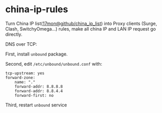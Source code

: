 # china-ip-rules

Turn China IP list([17mon@github/china_ip_list](https://github.com/17mon/china_ip_list)) into Proxy clients (Surge, Clash, SwitchyOmega...) rules, make all china IP and LAN IP request go directly.

DNS over TCP:

First, install `unbound` package.

Second, edit `/etc/unbound/unbound.conf` with:

    tcp-upstream: yes
    forward-zone:
        name: "."
        forward-addr: 8.8.8.8
        forward-addr: 8.8.4.4
        forward-first: no

Third, restart `unbound` service
